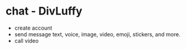 # chat - DivLuffy

- create account
- send message text, voice, image, video, emoji, stickers, and more.
- call video